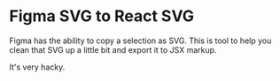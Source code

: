 # Figma SVG to React SVG

Figma has the ability to copy a selection as SVG. This is tool to help you clean
that SVG up a little bit and export it to JSX markup.

It's very hacky.
